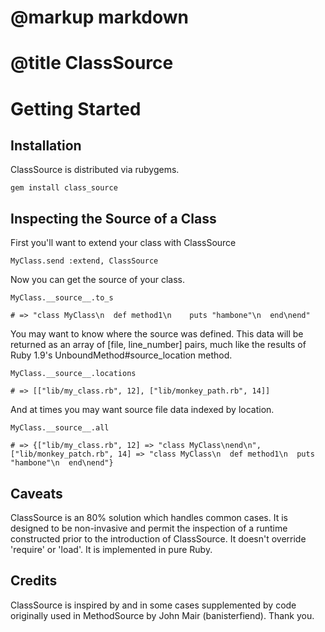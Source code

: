 # @markup markdown
# @title ClassSource

Getting Started
===============

Installation
------------

ClassSource is distributed via rubygems.

    gem install class_source


Inspecting the Source of a Class
--------------------------------

First you'll want to extend your class with ClassSource

    MyClass.send :extend, ClassSource

Now you can get the source of your class.

    MyClass.__source__.to_s

    # => "class MyClass\n  def method1\n    puts "hambone"\n  end\nend"

You may want to know where the source was defined.  This data will be returned as an array of [file, line_number] pairs, much like the 
results of Ruby 1.9's UnboundMethod#source_location method.

    MyClass.__source__.locations

    # => [["lib/my_class.rb", 12], ["lib/monkey_path.rb", 14]]

And at times you may want source file data indexed by location.

    MyClass.__source__.all

    # => {["lib/my_class.rb", 12] => "class MyClass\nend\n", ["lib/monkey_patch.rb", 14] => "class MyClass\n  def method1\n  puts "hambone"\n  end\nend"}


Caveats
-------

ClassSource is an 80% solution which handles common cases.  It is designed to be non-invasive and permit the inspection of a runtime constructed prior
to the introduction of ClassSource.  It doesn't override 'require' or 'load'.  It is implemented in pure Ruby.

Credits
-------

ClassSource is inspired by and in some cases supplemented by code originally used in MethodSource by John Mair (banisterfiend).  Thank you.
